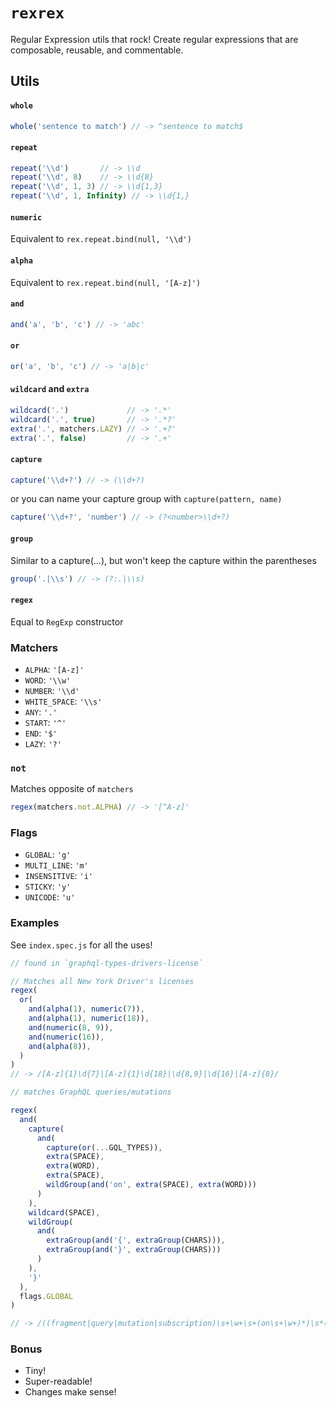 # `rexrex`
Regular Expression utils that rock!
Create regular expressions that are composable, reusable, and commentable.

## Utils

#### `whole`
```javascript
whole('sentence to match') // -> ^sentence to match$
```

#### `repeat`
```javascript
repeat('\\d')       // -> \\d
repeat('\\d', 8)    // -> \\d{8}
repeat('\\d', 1, 3) // -> \\d{1,3}
repeat('\\d', 1, Infinity) // -> \\d{1,}
```

#### `numeric`
Equivalent to `rex.repeat.bind(null, '\\d')`

#### `alpha`
Equivalent to `rex.repeat.bind(null, '[A-z]')`

#### `and`
```javascript
and('a', 'b', 'c') // -> 'abc'
```

#### `or`
```javascript
or('a', 'b', 'c') // -> 'a|b|c'
```

#### `wildcard` and `extra`
```javascript
wildcard('.')             // -> '.*'
wildcard('.', true)       // -> '.*?'
extra('.', matchers.LAZY) // -> '.+?'
extra('.', false)         // -> '.+'
```

#### `capture`
```javascript
capture('\\d+?') // -> (\\d+?)
```
or you can name your capture group with `capture(pattern, name)`
```javascript
capture('\\d+?', 'number') // -> (?<number>\\d+?)
```

#### `group`
Similar to a capture(...), but won't keep the capture within the parentheses
```javascript
group('.|\\s') // -> (?:.|\\s)
```

#### `regex`
Equal to `RegExp` constructor

### Matchers
- `ALPHA`: `'[A-z]'`
- `WORD`: `'\\w'`
- `NUMBER`: `'\\d'`
- `WHITE_SPACE`: `'\\s'`
- `ANY`: `'.'`
- `START`: `'^'`
- `END`: `'$'`
- `LAZY`: `'?'`

### `not`
Matches opposite of `matchers`
```javascript
regex(matchers.not.ALPHA) // -> '[^A-z]'
```

### Flags
- `GLOBAL`: `'g'`
- `MULTI_LINE`: `'m'`
- `INSENSITIVE`: `'i'`
- `STICKY`: `'y'`
- `UNICODE`: `'u'`

### Examples
See `index.spec.js` for all the uses!

```javascript
// found in `graphql-types-drivers-license`

// Matches all New York Driver's licenses
regex(
  or(
    and(alpha(1), numeric(7)),
    and(alpha(1), numeric(18)),
    and(numeric(8, 9)),
    and(numeric(16)),
    and(alpha(8)),
  )
)
// -> /[A-z]{1}\d{7}|[A-z]{1}\d{18}|\d{8,9}|\d{16}|[A-z]{8}/
```

```javascript
// matches GraphQL queries/mutations

regex(
  and(
    capture(
      and(
        capture(or(...GQL_TYPES)),
        extra(SPACE),
        extra(WORD),
        extra(SPACE),
        wildGroup(and('on', extra(SPACE), extra(WORD)))
      )
    ),
    wildcard(SPACE),
    wildGroup(
      and(
        extraGroup(and('{', extraGroup(CHARS))),
        extraGroup(and('}', extraGroup(CHARS)))
      )
    ),
    '}'
  ),
  flags.GLOBAL
)

// -> /((fragment|query|mutation|subscription)\s+\w+\s+(on\s+\w+)*)\s*(({(\s|\w|(".*")|:|,|\.|\)|\()+)+(}(\s|\w|(".*")|:|,|\.|\)|\()+)+)+}/g
```

### Bonus
- Tiny!
- Super-readable!
- Changes make sense!
